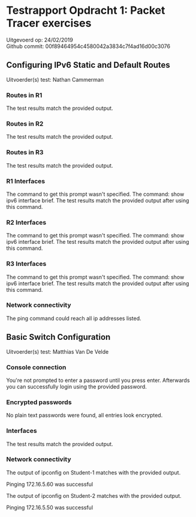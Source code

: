 # Testrapport Opdracht 1: Packet Tracer exercises

Uitgevoerd op: 24/02/2019  
Github commit:  00f89464954c4580042a3834c7f4ad16d00c3076  

## Configuring IPv6 Static and Default Routes
Uitvoerder(s) test: Nathan Cammerman  

### Routes in R1
The test results match the provided output.

### Routes in R2
The test results match the provided output.

### Routes in R3
The test results match the provided output.

### R1 Interfaces
The command to get this prompt wasn't specified.
The command: show ipv6 interface brief.
The test results match the provided output after using this command.

### R2 Interfaces
The command to get this prompt wasn't specified.
The command: show ipv6 interface brief.
The test results match the provided output after using this command.

### R3 Interfaces
The command to get this prompt wasn't specified.
The command: show ipv6 interface brief.
The test results match the provided output after using this command.

### Network connectivity
The ping command could reach all ip addresses listed.



## Basic Switch Configuration
Uitvoerder(s) test: Matthias Van De Velde  

### Console connection
You're not prompted to enter a password until you press enter. Afterwards you can successfully login using the provided password.

### Encrypted passwords
No plain text passwords were found, all entries look encrypted.

### Interfaces
The test results match the provided output.

### Network connectivity
The output of ipconfig on Student-1 matches with the provided output.

Pinging 172.16.5.60 was successful

The output of ipconfig on Student-2 matches with the provided output.

Pinging 172.16.5.50 was successful